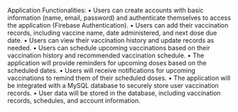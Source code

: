 Application Functionalities:
• Users can create accounts with basic information (name, email, password) and authenticate themselves to access the application (Firebase Authentication).
• Users can add their vaccination records, including vaccine name, date administered, and next dose due date.
• Users can view their vaccination history and update records as needed.
• Users can schedule upcoming vaccinations based on their vaccination history and recommended vaccination schedule.
• The application will provide reminders for upcoming doses based on the scheduled dates.
• Users will receive notifications for upcoming vaccinations to remind them of their scheduled doses.
• The application will be integrated with a MySQL database to securely store user vaccination records.
• User data will be stored in the database, including vaccination records, schedules, and account information.
